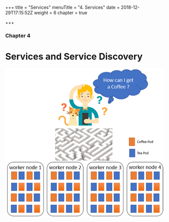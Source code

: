 +++
title = "Services"
menuTitle = "4. Services"
date = 2018-12-29T17:15:52Z
weight = 6
chapter = true

+++

### Chapter 4

# Services and Service Discovery

![maze](services.png?classes=shadow)
